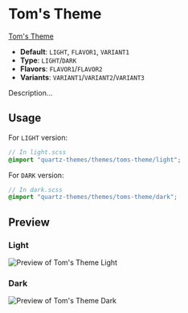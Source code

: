 # Tom's Theme

[Tom's Theme](https://tomkay.dev)

- **Default**: `LIGHT`, `FLAVOR1`, `VARIANT1`
- **Type**: `LIGHT`/`DARK`
- **Flavors**: `FLAVOR1`/`FLAVOR2`
- **Variants**: `VARIANT1`/`VARIANT2`/`VARIANT3`

Description...

## Usage

For `LIGHT` version:

```scss
// In light.scss
@import "quartz-themes/themes/toms-theme/light";
```

For `DARK` version:

```scss
// In dark.scss
@import "quartz-themes/themes/toms-theme/dark";
```

## Preview

### Light

![Preview of Tom's Theme Light](preview-light.png)

### Dark

![Preview of Tom's Theme Dark](preview-dark.png)
